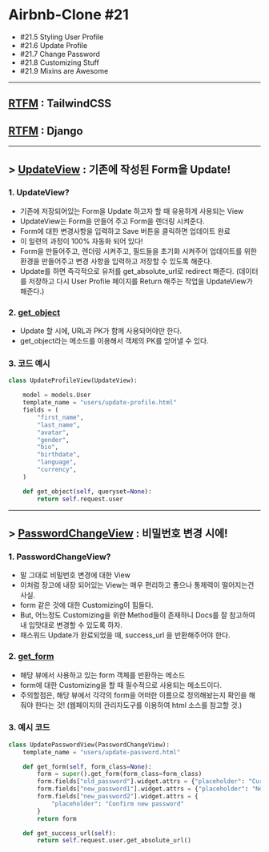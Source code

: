 # Airbnb-Clone #21

- #21.5 Styling User Profile
- #21.6 Update Profile
- #21.7 Change Password
- #21.8 Customizing Stuff
- #21.9 Mixins are Awesome

---

## [RTFM](https://tailwindcss.com/docs/) : TailwindCSS

## [RTFM](https://docs.djangoproject.com/en/3.0/) : Django 

---

## > [UpdateView](http://ccbv.co.uk/projects/Django/3.0/django.views.generic.edit/UpdateView/) : 기존에 작성된 Form을 Update!

### 1. UpdateView?

- 기존에 저장되어있는 Form을 Update 하고자 할 때 유용하게  사용되는 View
- UpdateView는 Form을 만들어 주고 Form을 렌더링 시켜준다.
- Form에 대한 변경사항을 입력하고 Save 버튼을 클릭하면 업데이트 완료
- 이 일련의 과정이 100% 자동화 되어 있다!
- Form을 만들어주고, 렌더링 시켜주고, 필드들을 초기화 시켜주어 업데이트를 위한 환경을 만들어주고 변경 사항을 입력하고 저장할 수 있도록 해준다.
- Update를 하면 즉각적으로 유저를 get_absolute_url로 redirect 해준다.
  (데이터를 저장하고 다시  User Profile 페이지를 Return 해주는 작업을 UpdateView가 해준다.)

### 2. [get_object](http://ccbv.co.uk/projects/Django/3.0/django.views.generic.edit/UpdateView/#get_object)

- Update 할 시에, URL과 PK가 함께 사용되어야만 한다.
- get_object라는 메소드를 이용해서 객체의 PK를 얻어낼 수 있다.

### 3. 코드 예시

```python
class UpdateProfileView(UpdateView):

    model = models.User
    template_name = "users/update-profile.html"
    fields = (
        "first_name",
        "last_name",
        "avatar",
        "gender",
        "bio",
        "birthdate",
        "language",
        "currency",
    )

    def get_object(self, queryset=None):
        return self.request.user
```

---

## > [PasswordChangeView](http://ccbv.co.uk/projects/Django/3.0/django.contrib.auth.views/PasswordChangeView/) : 비밀번호 변경 시에!

### 1. PasswordChangeView?

- 말 그대로 비밀번호 변경에 대한 View
- 이처럼 장고에 내장 되어있는 View는 매우 편리하고 좋으나 통제력이 떨어지는건 사실.
- form 같은 것에 대한 Customizing이 힘들다.
- But, 어느정도 Customizing을 위한 Method들이 존재하니 Docs를 잘 참고하여 내 입맛대로 변경할 수 있도록 하자.
- 패스워드 Update가 완료되었을 때, success_url 을 반환해주어야 한다. 

### 2. [get_form](http://ccbv.co.uk/projects/Django/3.0/django.contrib.auth.views/PasswordChangeView/#get_form)

- 해당 뷰에서 사용하고 있는 form 객체를 반환하는 메소드
- form에 대한 Customizing을 할 때 필수적으로 사용되는 메소드이다.
- 주의할점은, 해당 뷰에서 각각의 form을 어떠한 이름으로 정의해놨는지 확인을 해줘야 한다는 것! (웹페이지의 관리자도구를 이용하여 html 소스를 참고할 것.)

### 3. 예시 코드

```python
class UpdatePasswordView(PasswordChangeView):
    template_name = "users/update-password.html"

    def get_form(self, form_class=None):
        form = super().get_form(form_class=form_class)
        form.fields["old_password"].widget.attrs = {"placeholder": "Current password"}
        form.fields["new_password1"].widget.attrs = {"placeholder": "New password"}
        form.fields["new_password2"].widget.attrs = {
            "placeholder": "Confirm new password"
        }
        return form

    def get_success_url(self):
        return self.request.user.get_absolute_url()
```


